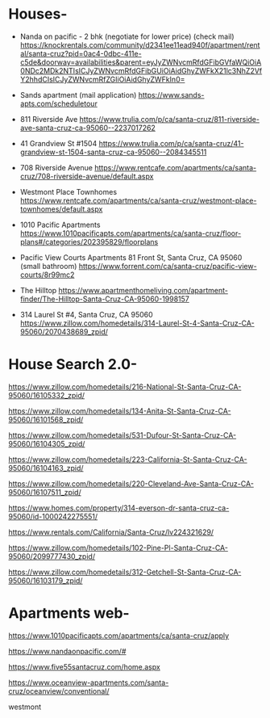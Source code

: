 # Houses-


- Nanda on pacific - 2 bhk (negotiate for lower price)
(check mail)
https://knockrentals.com/community/d2341ee11ead940f/apartment/rental/santa-cruz?pid=0ac4-0dbc-411e-c5de&doorway=availabilities&parent=eyJyZWNvcmRfdGFibGVfaWQiOiA0NDc2MDk2NTIsICJyZWNvcmRfdGFibGUiOiAidGhyZWFkX21lc3NhZ2VfY2hhdCIsICJyZWNvcmRfZGIiOiAidGhyZWFkIn0=


- Sands apartment
(mail application)
https://www.sands-apts.com/scheduletour


- 811 Riverside Ave
https://www.trulia.com/p/ca/santa-cruz/811-riverside-ave-santa-cruz-ca-95060--2237017262


- 41 Grandview St #1504
https://www.trulia.com/p/ca/santa-cruz/41-grandview-st-1504-santa-cruz-ca-95060--2084345511


- 708 Riverside Avenue
https://www.rentcafe.com/apartments/ca/santa-cruz/708-riverside-avenue/default.aspx


- Westmont Place Townhomes
https://www.rentcafe.com/apartments/ca/santa-cruz/westmont-place-townhomes/default.aspx


- 1010 Pacific Apartments
https://www.1010pacificapts.com/apartments/ca/santa-cruz/floor-plans#/categories/202395829/floorplans


- Pacific View Courts Apartments 81 Front St, Santa Cruz, CA 95060
(small bathroom)
https://www.forrent.com/ca/santa-cruz/pacific-view-courts/8r99mc2


- The Hilltop
https://www.apartmenthomeliving.com/apartment-finder/The-Hilltop-Santa-Cruz-CA-95060-1998157


- 314 Laurel St #4, Santa Cruz, CA 95060
https://www.zillow.com/homedetails/314-Laurel-St-4-Santa-Cruz-CA-95060/2070438689_zpid/


# House Search 2.0-


https://www.zillow.com/homedetails/216-National-St-Santa-Cruz-CA-95060/16105332_zpid/


https://www.zillow.com/homedetails/134-Anita-St-Santa-Cruz-CA-95060/16101568_zpid/


https://www.zillow.com/homedetails/531-Dufour-St-Santa-Cruz-CA-95060/16104305_zpid/


https://www.zillow.com/homedetails/223-California-St-Santa-Cruz-CA-95060/16104163_zpid/


https://www.zillow.com/homedetails/220-Cleveland-Ave-Santa-Cruz-CA-95060/16107511_zpid/


https://www.homes.com/property/314-everson-dr-santa-cruz-ca-95060/id-1000242275551/


https://www.rentals.com/California/Santa-Cruz/lv224321629/


https://www.zillow.com/homedetails/102-Pine-Pl-Santa-Cruz-CA-95060/2099777430_zpid/


https://www.zillow.com/homedetails/312-Getchell-St-Santa-Cruz-CA-95060/16103179_zpid/


# Apartments web-

https://www.1010pacificapts.com/apartments/ca/santa-cruz/apply

https://www.nandaonpacific.com/#

https://www.five55santacruz.com/home.aspx

https://www.oceanview-apartments.com/santa-cruz/oceanview/conventional/

westmont
